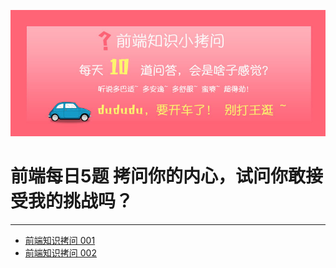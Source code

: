 ![前端知识小拷问](/images/前端知识小拷问banner.jpg)
# 前端每日5题 拷问你的内心，试问你敢接受我的挑战吗？
---

* [ 前端知识拷问 001 ](/questions/question_001.md )
* [ 前端知识拷问 002 ](/questions/question_002.md )

